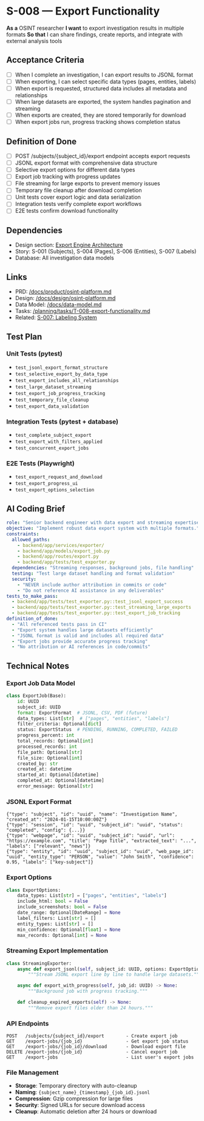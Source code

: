 # S-008 — Export Functionality

**As a** OSINT researcher
**I want** to export investigation results in multiple formats
**So that** I can share findings, create reports, and integrate with external analysis tools

## Acceptance Criteria
- [ ] When I complete an investigation, I can export results to JSONL format
- [ ] When exporting, I can select specific data types (pages, entities, labels)
- [ ] When export is requested, structured data includes all metadata and relationships
- [ ] When large datasets are exported, the system handles pagination and streaming
- [ ] When exports are created, they are stored temporarily for download
- [ ] When export jobs run, progress tracking shows completion status

## Definition of Done
- [ ] POST /subjects/{subject_id}/export endpoint accepts export requests
- [ ] JSONL export format with comprehensive data structure
- [ ] Selective export options for different data types
- [ ] Export job tracking with progress updates
- [ ] File streaming for large exports to prevent memory issues
- [ ] Temporary file cleanup after download completion
- [ ] Unit tests cover export logic and data serialization
- [ ] Integration tests verify complete export workflows
- [ ] E2E tests confirm download functionality

## Dependencies
- Design section: [Export Engine Architecture](../../docs/design/osint-platform.md#core-services)
- Story: S-001 (Subjects), S-004 (Pages), S-006 (Entities), S-007 (Labels)
- Database: All investigation data models

## Links
- PRD: [/docs/product/osint-platform.md](../../docs/product/osint-platform.md)
- Design: [/docs/design/osint-platform.md](../../docs/design/osint-platform.md)
- Data Model: [/docs/data-model.md](../../docs/data-model.md)
- Tasks: [/planning/tasks/T-008-export-functionality.md](../tasks/T-008-export-functionality.md)
- Related: [S-007: Labeling System](S-007-labeling-system.md)

## Test Plan

### Unit Tests (pytest)
- `test_jsonl_export_format_structure`
- `test_selective_export_by_data_type`
- `test_export_includes_all_relationships`
- `test_large_dataset_streaming`
- `test_export_job_progress_tracking`
- `test_temporary_file_cleanup`
- `test_export_data_validation`

### Integration Tests (pytest + database)
- `test_complete_subject_export`
- `test_export_with_filters_applied`
- `test_concurrent_export_jobs`

### E2E Tests (Playwright)
- `test_export_request_and_download`
- `test_export_progress_ui`
- `test_export_options_selection`

## AI Coding Brief
```yaml
role: "Senior backend engineer with data export and streaming expertise."
objective: "Implement robust data export system with multiple formats."
constraints:
  allowed_paths:
    - backend/app/services/exporter/
    - backend/app/models/export_job.py
    - backend/app/routes/export.py
    - backend/app/tests/test_exporter.py
  dependencies: "Streaming responses, background jobs, file handling"
  testing: "Test large dataset handling and format validation"
  security:
    - "NEVER include author attribution in commits or code"
    - "Do not reference AI assistance in any deliverables"
tests_to_make_pass:
  - backend/app/tests/test_exporter.py::test_jsonl_export_success
  - backend/app/tests/test_exporter.py::test_streaming_large_exports
  - backend/app/tests/test_exporter.py::test_export_job_tracking
definition_of_done:
  - "All referenced tests pass in CI"
  - "Export system handles large datasets efficiently"
  - "JSONL format is valid and includes all required data"
  - "Export jobs provide accurate progress tracking"
  - "No attribution or AI references in code/commits"
```

## Technical Notes

### Export Job Data Model
```python
class ExportJob(Base):
    id: UUID
    subject_id: UUID
    format: ExportFormat  # JSONL, CSV, PDF (future)
    data_types: List[str]  # ["pages", "entities", "labels"]
    filter_criteria: Optional[dict]
    status: ExportStatus  # PENDING, RUNNING, COMPLETED, FAILED
    progress_percent: int
    total_records: Optional[int]
    processed_records: int
    file_path: Optional[str]
    file_size: Optional[int]
    created_by: str
    created_at: datetime
    started_at: Optional[datetime]
    completed_at: Optional[datetime]
    error_message: Optional[str]
```

### JSONL Export Format
```jsonl
{"type": "subject", "id": "uuid", "name": "Investigation Name", "created_at": "2024-01-15T10:00:00Z"}
{"type": "session", "id": "uuid", "subject_id": "uuid", "status": "completed", "config": {...}}
{"type": "webpage", "id": "uuid", "subject_id": "uuid", "url": "https://example.com", "title": "Page Title", "extracted_text": "...", "labels": ["relevant", "news"]}
{"type": "entity", "id": "uuid", "subject_id": "uuid", "web_page_id": "uuid", "entity_type": "PERSON", "value": "John Smith", "confidence": 0.95, "labels": ["key-subject"]}
```

### Export Options
```python
class ExportOptions:
    data_types: List[str] = ["pages", "entities", "labels"]
    include_html: bool = False
    include_screenshots: bool = False
    date_range: Optional[DateRange] = None
    label_filters: List[str] = []
    entity_types: List[str] = []
    min_confidence: Optional[float] = None
    max_records: Optional[int] = None
```

### Streaming Export Implementation
```python
class StreamingExporter:
    async def export_jsonl(self, subject_id: UUID, options: ExportOptions) -> AsyncIterator[str]:
        """Stream JSONL export line by line to handle large datasets."""

    async def export_with_progress(self, job_id: UUID) -> None:
        """Background job with progress tracking."""

    def cleanup_expired_exports(self) -> None:
        """Remove export files older than 24 hours."""
```

### API Endpoints
```
POST   /subjects/{subject_id}/export        - Create export job
GET    /export-jobs/{job_id}                - Get export job status
GET    /export-jobs/{job_id}/download       - Download export file
DELETE /export-jobs/{job_id}                - Cancel export job
GET    /export-jobs                         - List user's export jobs
```

### File Management
- **Storage**: Temporary directory with auto-cleanup
- **Naming**: `{subject_name}_{timestamp}_{job_id}.jsonl`
- **Compression**: Gzip compression for large files
- **Security**: Signed URLs for secure download access
- **Cleanup**: Automatic deletion after 24 hours or download
